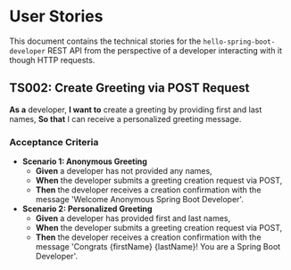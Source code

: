 # User Stories

This document contains the technical stories for the `hello-spring-boot-developer` REST API from the perspective of a developer interacting with it though HTTP requests.

## TS002: Create Greeting via POST Request
**As a** developer, 
**I want to** create a greeting by providing first and last names, 
**So that** I can receive a personalized greeting message.
### Acceptance Criteria
- **Scenario 1: Anonymous Greeting**
    - **Given** a developer has not provided any names,
    - **When** the developer submits a greeting creation request via POST,
    - **Then** the developer receives a creation confirmation with the message 'Welcome Anonymous Spring Boot Developer'.
- **Scenario 2: Personalized Greeting**
    - **Given** a developer has provided first and last names,
    - **When** the developer submits a greeting creation request via POST,
    - **Then** the developer receives a creation confirmation with the message 'Congrats {firstName} {lastName}! You are a Spring Boot Developer'.